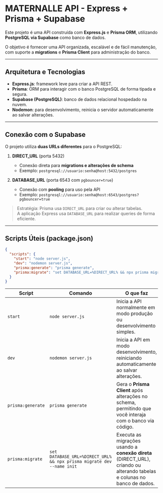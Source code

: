 # MATERNALLE API - Express + Prisma + Supabase

Este projeto é uma API construída com **Express.js** e **Prisma ORM**, utilizando **PostgreSQL via Supabase** como banco de dados.  

O objetivo é fornecer uma API organizada, escalável e de fácil manutenção, com suporte a **migrations** e **Prisma Client** para administração do banco.


---

## Arquitetura e Tecnologias

- **Express.js**: framework leve para criar a API REST.  
- **Prisma**: ORM para interagir com o banco PostgreSQL de forma tipada e segura.  
- **Supabase (PostgreSQL)**: banco de dados relacional hospedado na nuvem.  
- **Nodemon**: para desenvolvimento, reinicia o servidor automaticamente ao salvar alterações.  

---

## Conexão com o Supabase

O projeto utiliza **duas URLs diferentes** para o PostgreSQL:

1. **DIRECT_URL** (porta 5432)  
   - Conexão direta para **migrations e alterações de schema**  
   - Exemplo: `postgresql://usuario:senha@host:5432/postgres`  

2. **DATABASE_URL** (porta 6543 com `pgbouncer=true`)  
   - Conexão com **pooling** para uso pela API  
   - Exemplo: `postgresql://usuario:senha@host:6543/postgres?pgbouncer=true`  

> Estratégia: Prisma usa `DIRECT_URL` para criar ou alterar tabelas.  
> A aplicação Express usa `DATABASE_URL` para realizar queries de forma eficiente.

---

## Scripts Úteis (package.json)

```json
{
  "scripts": {
    "start": "node server.js", 
    "dev": "nodemon server.js", 
    "prisma:generate": "prisma generate",
    "prisma:migrate": "set DATABASE_URL=%DIRECT_URL% && npx prisma migrate dev --name init",
  }
}
```
| Script            | Comando                                                       | O que faz                                                                                                                |
| ----------------- | ------------------------------------------------------------- | ------------------------------------------------------------------------------------------------------------------------ |
| `start`           | `node server.js`                                          | Inicia a API normalmente em modo produção ou desenvolvimento simples.                                                    |
| `dev`             | `nodemon server.js`                                       | Inicia a API em modo desenvolvimento, reiniciando automaticamente ao salvar alterações.                                  |
| `prisma:generate` | `prisma generate`                                             | Gera o **Prisma Client** após alterações no schema, permitindo que você interaja com o banco via código.                 |
| `prisma:migrate`  | `set DATABASE_URL=%DIRECT_URL% && npx prisma migrate dev --name init` | Executa as migrações usando a **conexão direta** (DIRECT_URL), criando ou alterando tabelas e colunas no banco de dados. |

